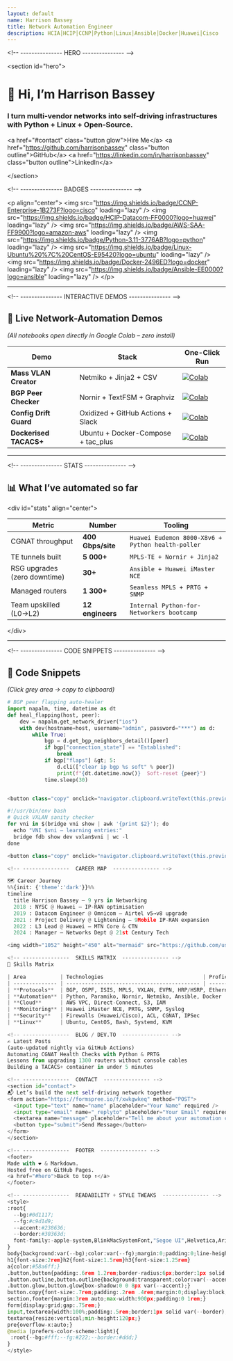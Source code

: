 ```yaml
---
layout: default
name: Harrison Bassey
title: Network Automation Engineer
description: HCIA│HCIP│CCNP│Python│Linux│Ansible│Docker│Huawei│Cisco
---
```


&lt;!-- ---------------  HERO  --------------- --&gt;

&lt;section id="hero"&gt;

# 👋 Hi, I’m **Harrison Bassey**  
### I turn **multi-vendor networks** into **self-driving infrastructures** with **Python + Linux + Open-Source**.

&lt;a href="#contact" class="button glow"&gt;Hire Me&lt;/a&gt;
&lt;a href="https://github.com/harrisonbassey" class="button outline"&gt;GitHub&lt;/a&gt;
&lt;a href="https://linkedin.com/in/harrisonbassey" class="button outline"&gt;LinkedIn&lt;/a&gt;

&lt;/section&gt;

&lt;!-- ---------------  BADGES  --------------- --&gt;

&lt;p align="center"&gt;
  &lt;img src="https://img.shields.io/badge/CCNP-Enterprise-1B273F?logo=cisco" loading="lazy" /&gt;
  &lt;img src="https://img.shields.io/badge/HCIP-Datacom-FF0000?logo=huawei" loading="lazy" /&gt;
  &lt;img src="https://img.shields.io/badge/AWS-SAA-FF9900?logo=amazon-aws" loading="lazy" /&gt;
  &lt;img src="https://img.shields.io/badge/Python-3.11-3776AB?logo=python" loading="lazy" /&gt;
  &lt;img src="https://img.shields.io/badge/Linux-Ubuntu%20%7C%20CentOS-E95420?logo=ubuntu" loading="lazy" /&gt;
  &lt;img src="https://img.shields.io/badge/Docker-2496ED?logo=docker" loading="lazy" /&gt;
  &lt;img src="https://img.shields.io/badge/Ansible-EE0000?logo=ansible" loading="lazy" /&gt;
&lt;/p&gt;

---

&lt;!-- ---------------  INTERACTIVE DEMOS  --------------- --&gt;

## 🚀 Live Network-Automation Demos
*(All notebooks open directly in Google Colab – zero install)*

| Demo | Stack | One-Click Run |
|------|-------|---------------|
| **Mass VLAN Creator** | Netmiko + Jinja2 + CSV | [![Colab](https://colab.research.google.com/assets/colab-badge.svg)](https://colab.research.google.com/github/harrisonbassey/netauto-lab/blob/main/mass_vlan.ipynb) |
| **BGP Peer Checker** | Nornir + TextFSM + Graphviz | [![Colab](https://colab.research.google.com/assets/colab-badge.svg)](https://colab.research.google.com/github/harrisonbassey/netauto-lab/blob/main/bgp_peer.ipynb) |
| **Config Drift Guard** | Oxidized + GitHub Actions + Slack | [![Colab](https://colab.research.google.com/assets/colab-badge.svg)](https://colab.research.google.com/github/harrisonbassey/netauto-lab/blob/main/drift_guard.ipynb) |
| **Dockerised TACACS+** | Ubuntu + Docker-Compose + tac_plus | [![Colab](https://colab.research.google.com/assets/colab-badge.svg)](https://colab.research.google.com/github/harrisonbassey/netauto-lab/blob/main/tacacs_docker.ipynb) |

---

&lt;!-- ---------------  STATS  --------------- --&gt;

## 📊 What I’ve automated so far
&lt;div id="stats" align="center"&gt;

| Metric | Number | Tooling |
|--------|--------|---------|
| CGNAT throughput | **400 Gbps/site** | `Huawei Eudemon 8000-X8v6 + Python health-poller` |
| TE tunnels built | **5 000+** | `MPLS-TE + Nornir + Jinja2` |
| RSG upgrades (zero downtime) | **30+** | `Ansible + Huawei iMaster NCE` |
| Managed routers | **1 300+** | `Seamless MPLS + PRTG + SNMP` |
| Team upskilled (L0→L2) | **12 engineers** | `Internal Python-for-Networkers bootcamp` |

&lt;/div&gt;

---

&lt;!-- ---------------  CODE SNIPPETS  --------------- --&gt;

## 🧪 Code Snippets
*(Click grey area → copy to clipboard)*

```python
# BGP peer flapping auto-healer
import napalm, time, datetime as dt
def heal_flapping(host, peer):
    dev = napalm.get_network_driver("ios")
    with dev(hostname=host, username="admin", password="***") as d:
        while True:
            bgp = d.get_bgp_neighbors_detail()[peer]
            if bgp["connection_state"] == "Established":
                break
            if bgp["flaps"] &gt; 5:
                d.cli(["clear ip bgp %s soft" % peer])
                print(f"{dt.datetime.now()}  Soft-reset {peer}")
            time.sleep(30)


<button class="copy" onclick="navigator.clipboard.writeText(this.previousElementSibling.textContent)">

#!/usr/bin/env bash
# Quick VXLAN sanity checker
for vni in $(bridge vni show | awk '{print $2}'); do
  echo "VNI $vni – learning entries:"
  bridge fdb show dev vxlan$vni | wc -l
done

<button class="copy" onclick="navigator.clipboard.writeText(this.previousElementSibling.textContent)">

<!-- ---------------  CAREER MAP  --------------- -->

🗺️ Career Journey
%%{init: {'theme':'dark'}}%%
timeline
  title Harrison Bassey – 9 yrs in Networking
  2018 : NYSC @ Huawei – IP-RAN optimisation
  2019 : Datacom Engineer @ Omnicom – Airtel v5→v8 upgrade
  2021 : Project Delivery @ Lightening – 9Mobile IP-RAN expansion
  2022 : L3 Lead @ Huawei – MTN Core & CTN
  2024 : Manager – Networks Dept @ 21st Century Tech

<img width="1052" height="450" alt="mermaid" src="https://github.com/user-attachments/assets/7eb8b0b2-dc33-4b87-b27d-6adcebd90693" />

<!-- ---------------  SKILLS MATRIX  --------------- -->
🧰 Skills Matrix

| Area           | Technologies                                | Proficiency |
| -------------- | ------------------------------------------- | ----------- |
| **Protocols**  | BGP, OSPF, ISIS, MPLS, VXLAN, EVPN, HRP/HSRP, Ethernet  | ★★★★★       |
| **Automation** | Python, Paramiko, Nornir, Netmiko, Ansible, Docker      | ★★★★★       |
| **Cloud**      | AWS VPC, Direct-Connect, S3, IAM                        | ★★★☆☆       |
| **Monitoring** | Huawei iMaster NCE, PRTG, SNMP, Syslog                  | ★★★★☆       |
| **Security**   | Firewalls (Huawei/Cisco), ACL, CGNAT, IPSec             | ★★★★☆       |
| **Linux**      | Ubuntu, CentOS, Bash, Systemd, KVM                      | ★★★★★       |

<!-- ---------------  BLOG / DEV.TO  --------------- -->
✍️ Latest Posts
(auto-updated nightly via GitHub Actions)
Automating CGNAT Health Checks with Python & PRTG
Lessons from upgrading 1300 routers without console cables
Building a TACACS+ container in under 5 minutes

<!-- ---------------  CONTACT  --------------- -->
<section id="contact">
📬 Let’s build the next self-driving network together
<form action="https://formspree.io/f/xwkgwkeq" method="POST">
  <input type="text" name="name" placeholder="Your Name" required />
  <input type="email" name="_replyto" placeholder="Your Email" required />
  <textarea name="message" placeholder="Tell me about your automation challenge..." required></textarea>
  <button type="submit">Send Message</button>
</form>
</section>

<!-- ---------------  FOOTER  --------------- -->
<footer>
Made with ❤️ & Markdown.  
Hosted free on GitHub Pages.  
<a href="#hero">Back to top ↑</a>
</footer>

<!-- ---------------  READABILITY + STYLE TWEAKS  --------------- -->
<style>
:root{
  --bg:#0d1117;
  --fg:#c9d1d9;
  --accent:#238636;
  --border:#30363d;
  font-family:-apple-system,BlinkMacSystemFont,"Segoe UI",Helvetica,Arial,sans-serif;
}
body{background:var(--bg);color:var(--fg);margin:0;padding:0;line-height:1.6;}
h1{font-size:2rem}h2{font-size:1.5rem}h3{font-size:1.25rem}
a{color:#58a6ff;}
.button,button{padding:.6rem 1.2rem;border-radius:6px;border:1px solid var(--border);background:var(--accent);color:#fff;cursor:pointer;margin:.25rem;display:inline-block;text-align:center;}
.button.outline,button.outline{background:transparent;color:var(--accent);}
.button.glow,button.glow{box-shadow:0 0 8px var(--accent);}
button.copy{font-size:.7rem;padding:.2rem .4rem;margin:0;display:block;margin-top:-1rem;}
section,footer{margin:3rem auto;max-width:900px;padding:0 1rem;}
form{display:grid;gap:.75rem;}
input,textarea{width:100%;padding:.5rem;border:1px solid var(--border);border-radius:6px;background:#161b22;color:var(--fg);}
textarea{resize:vertical;min-height:120px;}
pre{overflow-x:auto;}
@media (prefers-color-scheme:light){
 :root{--bg:#fff;--fg:#222;--border:#ddd;}
}
</style>

